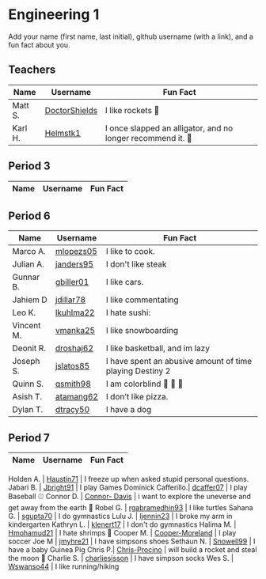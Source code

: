 # Engineering 1

Add your name (first name, last initial), github username (with a link), and a fun fact about you.

## Teachers
Name | Username | Fun Fact
--- | --- | ---
Matt S. | [DoctorShields](https://github.com/DoctorShields) | I like rockets :rocket:
Karl H. | [Helmstk1](https://github.com/Helmstk1) | I once slapped an alligator, and no longer recommend it. :crocodile:

## Period 3
Name | Username | Fun Fact
--- | --- | ---

## Period 6
Name | Username | Fun Fact
--- | --- | ---
Marco A. | [mlopezs05](https://github.com/gbiller01) | I like to cook.
Julian A. | [janders95](https://github.com/Janders95) | I don't like steak
Gunnar B. | [gbiller01](https://github.com/gbiller01) |I like cars.
Jahiem D | [jdillar78](https://github.com/jdillar78) | I like commentating
Leo K. | [lkuhlma22](https://github.com/lkuhlma22) | I hate sushi:
Vincent M. | [vmanka25](https://github.com/vmanka25) | I like snowboarding
Deonit R. | [droshaj62](https://github.com/droshaj62) | I like basketball, and im lazy
Joseph S. | [jslatos85](https://github.com/jslatos85) | I have spent an abusive amount of time playing Destiny 2
Quinn S. | [qsmith98](https://github.com/qsmith98) | I am colorblind :fist_left: :punch: :fist_right:
Asish T. | [atamang62](https://github.com/atamang62) | I don’t like pizza.
Dylan T. | [dtracy50](https://github.com/dtracy50) | I have a dog








## Period 7
Name | Username | Fun Fact
--- | --- | ---

Holden A. | [Haustin71](https://github.com/haustin71) | I freeze up when asked stupid personal questions.
Jabari B. | [Jbright91](https://github.com/Jbright91) | I play Games
Dominick Cafferillo.| [dcaffer07](https://github.com/dcaffer07) | I play Baseball :baseball:
Connor D. | [Connor- Davis](https://github.com/Connor-Davis) | i want to explore the uneverse and get away from the earth :rocket:
Robel G. | [rgabramedhin93](https://github.com/rgabramedhin93) | I like turtles
Sahana G. | [sgupta70](https://github.com/sgupta70) | I do gymnastics 
Lulu J. | [ljennin23](https://github.com/ljennin23) | I broke my arm in kindergarten
Kathryn L. | [klenert17](https://github.com/klenert17) | I don't do gymnastics 
Halima M. | [Hmohamud21](https://github.com/hmohamud21) | I hate shrimps :shrimp:
Cooper M. | [Cooper-Moreland](https://github.com/Cooper-Moreland) | I play soccer
Joe M | [jmyhre21](https://github.com/jmyhre21) | I have simpsons shoes
Sethaun N. | [Snowell99](https://github.com/snowell99) | I have a baby Guinea Pig 
Chris P.| [Chris-Procino](https://github.com/Chris-Procino) | will build a rocket and steal the moon :rocket:
Charlie S. | [charliesisson](https://github.com/charliesisson) | I have simpson socks
Wes S. | [Wswanso44](https://github.com/wswanso44) | I like running/hiking


